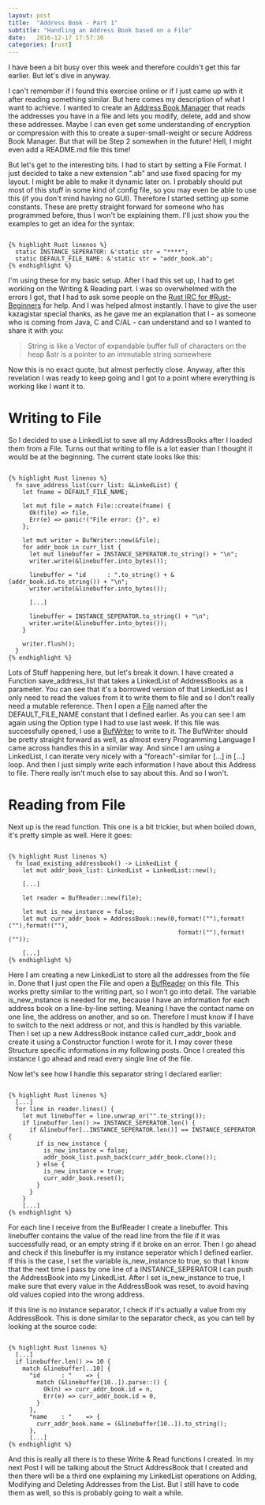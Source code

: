 ```yaml
---
layout: post
title:  "Address Book - Part 1"
subtitle: "Handling an Address Book based on a File"
date:   2016-12-17 17:57:30
categories: [rust]
---
```

I have been a bit busy over this week and therefore couldn't get this far earlier. But let's dive in anyway.

I can't remember if I found this exercise online or if I just came up with it after reading something similar. But here comes my description of what I want to achieve. I wanted to create an [Address Book Manager](https://github.com/fabiovitalba/address_book) that reads the addresses you have in a file and lets you modify, delete, add and show these addresses. Maybe I can even get some understanding of encryption or compression with this to create a super-small-weight or secure Address Book Manager. But that will be Step 2 somewhen in the future! Hell, I might even add a README.md file this time!

But let's get to the interesting bits. I had to start by setting a File Format. I just decided to take a new extension ".ab" and use fixed spacing for my layout. I might be able to make it dynamic later on. I probably should put most of this stuff in some kind of config file, so you may even be able to use this (if you don't mind having no GUI).
Therefore I started setting up some constants. These are pretty straight forward for someone who has programmed before, thus I won't be explaining them. I'll just show you the examples to get an idea for the syntax:

<pre><code class="rust">
{% highlight Rust linenos %}
  static INSTANCE_SEPERATOR: &'static str = "****";
  static DEFAULT_FILE_NAME: &'static str = "addr_book.ab";
{% endhighlight %}
</code></pre>

I'm using these for my basic setup. After I had this set up, I had to get working on the Writing & Reading part. I was so overwhelmed with the errors I got, that I had to ask some people on the [Rust IRC for #Rust-Beginners](https://chat.mibbit.com/?server=irc.mozilla.org&channel=%23rust-beginners) for help. And I was helped almost instantly. I have to give the user kazagistar special thanks, as he gave me an explanation that I - as someone who is coming from Java, C and C/AL - can understand and so I wanted to share it with you:

> String is like a Vector of expandable buffer full of characters on the heap
> &str is a pointer to an immutable string somewhere

Now this is no exact quote, but almost perfectly close. Anyway, after this revelation I was ready to keep going and I got to a point where everything is working like I want it to.

Writing to File
===============

So I decided to use a LinkedList to save all my AddressBooks after I loaded them from a File. Turns out that writing to file is a lot easier than I thought it would be at the beginning. The current state looks like this:

<pre><code class="rust">
{% highlight Rust linenos %}
  fn save_address_list(curr_list: &LinkedList<AddressBook>) {
    let fname = DEFAULT_FILE_NAME;

    let mut file = match File::create(fname) {
      Ok(file) => file,
      Err(e) => panic!("File error: {}", e)
    };

    let mut writer = BufWriter::new(&file);
    for addr_book in curr_list {
      let mut linebuffer = INSTANCE_SEPERATOR.to_string() + "\n";
      writer.write(&linebuffer.into_bytes());

      linebuffer = "id      : ".to_string() + &(addr_book.id.to_string()) + "\n";
      writer.write(&linebuffer.into_bytes());

      [...]

      linebuffer = INSTANCE_SEPERATOR.to_string() + "\n";
      writer.write(&linebuffer.into_bytes());
    }

    writer.flush();
  }
{% endhighlight %}
</code></pre>

Lots of Stuff happening here, but let's break it down. I have created a Function save_address_list that takes a LinkedList of AddressBooks as a parameter. You can see that it's a borrowed version of that LinkedList as I only need to read the values from it to write them to file and so I don't really need a mutable reference.
Then I open a [File](https://doc.rust-lang.org/std/fs/struct.File.html) named after the DEFAULT_FILE_NAME constant that I defined earlier. As you can see I am again using the Option<T> type I had to use last week.
If this file was successfully opened, I use a [BufWriter](https://doc.rust-lang.org/std/io/struct.BufWriter.html) to write to it. The BufWriter should be pretty straight forward as well, as almost every Programming Language I came across handles this in a similar way.
And since I am using a LinkedList, I can iterate very nicely with a "foreach"-similar for [...] in [...] loop. And then I just simply write each information I have about this Address to file. There really isn't much else to say about this. And so I won't.

Reading from File
=================

Next up is the read function. This one is a bit trickier, but when boiled down, it's pretty simple as well. Here it goes:

<pre><code class="rust">
{% highlight Rust linenos %}
  fn load_existing_addressbook() -> LinkedList<AddressBook> {
    let mut addr_book_list: LinkedList<AddressBook> = LinkedList::new();

    [...]

    let reader = BufReader::new(file);

    let mut is_new_instance = false;
    let mut curr_addr_book = AddressBook::new(0,format!(""),format!(""),format!(""),
                                                format!(""),format!(""));

    [...]
{% endhighlight %}
</code></pre>

Here I am creating a new LinkedList<AddressBook> to store all the addresses from the file in. Done that I just open the File and open a [BufReader](https://doc.rust-lang.org/std/io/struct.BufReader.html) on this file. This works pretty similar to the writing part, so I won't go into detail.
The variable is_new_instance is needed for me, because I have an information for each address book on a line-by-line setting. Meaning I have the contact name on one line, the address on another, and so on. Therefore I must know if I have to switch to the next address or not, and this is handled by this variable.
Then I set up a new AddressBook instance called curr_addr_book and create it using a Constructor function I wrote for it. I may cover these Structure specific informations in my following posts. Once I created this instance I go ahead and read every single line of the file.

Now let's see how I handle this separator string I declared earlier:
<pre><code class="rust">
{% highlight Rust linenos %}
  [...]
  for line in reader.lines() {
    let mut linebuffer = line.unwrap_or("".to_string());
    if linebuffer.len() >= INSTANCE_SEPERATOR.len() {
      if &linebuffer[..INSTANCE_SEPERATOR.len()] == INSTANCE_SEPERATOR {
        if is_new_instance {
          is_new_instance = false;
          addr_book_list.push_back(curr_addr_book.clone());
        } else {
          is_new_instance = true;
          curr_addr_book.reset();
        }
      }
    }
    [...]
{% endhighlight %}
</code></pre>

For each line I receive from the BufReader I create a linebuffer. This linebuffer contains the value of the read line from the file if it was successfully read, or an empty string if it broke on an error.
Then I go ahead and check if this linebuffer is my instance seperator which I defined earlier. If this is the case, I set the variable is_new_instance to true, so that I know that the next time I pass by one line of a INSTANCE_SEPERATOR I can push the AddressBook into my LinkedList.
After I set is_new_instance to true, I make sure that every value in the AddressBook was reset, to avoid having old values copied into the wrong address.

If this line is no instance separator, I check if it's actually a value from my AddressBook. This is done similar to the separator check, as you can tell by looking at the source code:
<pre><code class="rust">
{% highlight Rust linenos %}
  [...]
  if linebuffer.len() >= 10 {
    match &linebuffer[..10] {
      "id      : "    => {
        match (&linebuffer[10..]).parse::<u32>() {
          Ok(n) => curr_addr_book.id = n,
          Err(e) => curr_addr_book.id = 0,
        }
      },
      "name    : "    => {
        curr_addr_book.name = (&linebuffer[10..]).to_string();
      },
      [...]
{% endhighlight %}
</code></pre>

And this is really all there is to these Write & Read functions I created. In my next Post I will be talking about the Struct AddressBook that I created and then there will be a third one explaining my LinkedList operations on Adding, Modifying and Deleting Addresses from the List. But I still have to code them as well, so this is probably going to wait a while.

